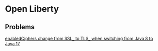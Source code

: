 # Open Liberty

## Problems

[enabledCiphers change from SSL_ to TLS_ when switching from Java 8 to Java 17](problems/enabledCiphersJava8ToJava17.md)